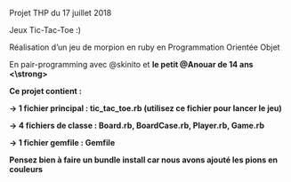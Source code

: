 Projet THP du 17 juillet 2018

Jeux Tic-Tac-Toe :)

Réalisation d’un jeu de morpion en ruby en Programmation Orientée Objet

En pair-programming avec @skinito et <strong> le petit @Anouar de 14 ans <\strong>

Ce projet contient :

-> 1 fichier principal : tic_tac_toe.rb (utilisez ce fichier pour lancer le jeu)

-> 4 fichiers de classe : Board.rb, BoardCase.rb, Player.rb, Game.rb

-> 1 fichier gemfile : Gemfile

Pensez bien à faire un bundle install car nous avons ajouté les pions en couleurs
